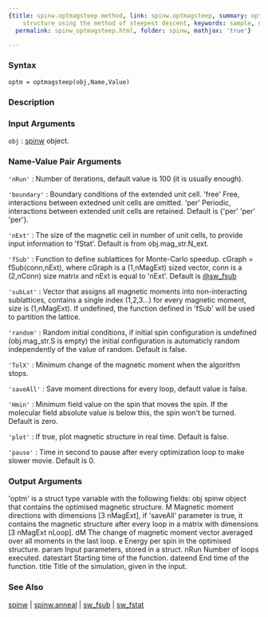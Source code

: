 ```yaml
---
{title: spinw.optmagsteep method, link: spinw.optmagsteep, summary: optimise magnetic
    structure using the method of steepest descent, keywords: sample, sidebar: sw_sidebar,
  permalink: spinw_optmagsteep.html, folder: spinw, mathjax: 'true'}

---
```


### Syntax

`optm = optmagsteep(obj,Name,Value)`

### Description

 

### Input Arguments

`obj`
: [spinw](spinw.html) object.

### Name-Value Pair Arguments

`'nRun'`
: Number of iterations, default value is 100 (it is usually enough).

`'boundary'`
: Boundary conditions of the extended unit cell.
      'free'  Free, interactions between extedned unit cells are
              omitted.
      'per'   Periodic, interactions between extended unit cells
              are retained.
  Default is {'per' 'per' 'per'}.

`'nExt'`
: The size of the magnetic cell in number of unit cells, to
  provide input information to 'fStat'.
  Default is from obj.mag_str.N_ext.

`'fSub'`
: Function to define sublattices for Monte-Carlo speedup.
  cGraph = fSub(conn,nExt), where cGraph is a (1,nMagExt) sized
  vector, conn is a (2,nConn) size matrix and nExt is equal to
  'nExt'. Default is <a href="matlab: doc sw_fsub">@sw_fsub</a>

`'subLat'`
: Vector that assigns all magnetic moments into non-interacting
  sublattices, contains a single index (1,2,3...) for every
  magnetic moment, size is (1,nMagExt). If undefined, the
  function defined in 'fSub' will be used to partition the
  lattice.

`'random'`
: Random initial conditions, if initial spin configuration
  is undefined (obj.mag_str.S is empty) the initial configuration
  is automaticly random independently of the value of random.
  Default is false.

`'TolX'`
: Minimum change of the magnetic moment when the algorithm stops.

`'saveAll'`
: Save moment directions for every loop, default value is false.

`'Hmin'`
: Minimum field value on the spin that moves the spin. If the
  molecular field absolute value is below this, the spin won't be
  turned. Default is zero.

`'plot'`
: If true, plot magnetic structure in real time. Default is false. 

`'pause'`
: Time in second to pause after every optimization loop to make
  slower movie. Default is 0.

### Output Arguments

'optm' is a struct type variable with the following fields:
obj       spinw object that contains the optimised magnetic structure.
M         Magnetic moment directions with dimensions [3 nMagExt], if
          'saveAll' parameter is true, it contains the magnetic structure
          after every loop in a matrix with dimensions [3 nMagExt nLoop].
dM     	The change of magnetic moment vector averaged over all moments
          in the last loop.
e         Energy per spin in the optimised structure.
param     Input parameters, stored in a struct.
nRun      Number of loops executed.
datestart Starting time of the function.
dateend   End time of the function.
title     Title of the simulation, given in the input.

### See Also

[spinw](spinw.html) \| [spinw.anneal](spinw_anneal.html) \| [sw_fsub](sw_fsub.html) \| [sw_fstat](sw_fstat.html)

